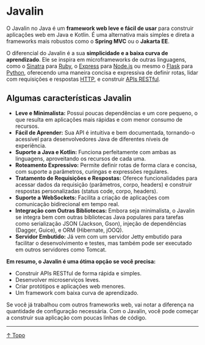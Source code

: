 # Javalin

O Javalin no Java é um **framework web leve e fácil de usar** para construir aplicações web em Java e Kotlin.
É uma alternativa mais simples e direta a frameworks mais robustos como o **Spring MVC** ou o **Jakarta EE**.

O diferencial do Javalin é a sua **simplicidade e a baixa curva de aprendizado**.
Ele se inspira em microframeworks de outras linguagens, como o [Sinatra](https://sinatrarb.com/) para [Ruby](https://www.ruby-lang.org/pt/), o [Express](https://expressjs.com/pt-br/) para [Node.js](https://nodejs.org/pt) ou mesmo o [Flask](https://flask.palletsprojects.com/en/stable/) para [Python](https://www.python.org/), oferecendo uma maneira concisa e expressiva de definir rotas, lidar com requisições e respostas [HTTP](https://pt.wikipedia.org/wiki/Hypertext_Transfer_Protocol), e construir [APIs RESTful](https://pt.wikipedia.org/wiki/REST).

## Algumas características Javalin

* **Leve e Minimalista:** Possui poucas dependências e um core pequeno, o que resulta em aplicações mais rápidas e com menor consumo de recursos.
* **Fácil de Aprender:** Sua API é intuitiva e bem documentada, tornando-o acessível para desenvolvedores Java de diferentes níveis de experiência.
* **Suporte a Java e Kotlin:** Funciona perfeitamente com ambas as linguagens, aproveitando os recursos de cada uma.
* **Roteamento Expressivo:** Permite definir rotas de forma clara e concisa, com suporte a parâmetros, curingas e expressões regulares.
* **Tratamento de Requisições e Respostas:** Oferece funcionalidades para acessar dados da requisição (parâmetros, corpo, headers) e construir respostas personalizadas (status code, corpo, headers).
* **Suporte a WebSockets:** Facilita a criação de aplicações com comunicação bidirecional em tempo real.
* **Integração com Outras Bibliotecas:** Embora seja minimalista, o Javalin se integra bem com outras bibliotecas Java populares para tarefas como serialização JSON (Jackson, Gson), injeção de dependências (Dagger, Guice), e ORM (Hibernate, jOOQ).
* **Servidor Embutido:** Já vem com um servidor Jetty embutido para facilitar o desenvolvimento e testes, mas também pode ser executado em outros servidores como Tomcat.

**Em resumo, o Javalin é uma ótima opção se você precisa:**

* Construir APIs RESTful de forma rápida e simples.
* Desenvolver microserviços leves.
* Criar protótipos e aplicações web menores.
* Um framework com baixa curva de aprendizado.

Se você já trabalhou com outros frameworks web, vai notar a diferença na quantidade de configuração necessária.
Com o Javalin, você pode começar a construir sua aplicação com poucas linhas de código.

---
[↑ Topo](#file-01-javalin-md)

